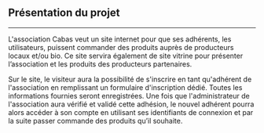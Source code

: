## **Présentation du projet**

---

L'association Cabas veut un site internet pour que ses adhérents, les utilisateurs, puissent commander des produits auprès de producteurs locaux et/ou bio. Ce site servira également de site vitrine pour présenter l’association et les produits des producteurs partenaires. 

Sur le site, le visiteur aura la possibilité de s'inscrire en tant qu'adhérent de l'association en remplissant un formulaire d'inscription dédié. Toutes les informations fournies seront enregistrées. Une fois que l'administrateur de l'association aura vérifié et validé cette adhésion, le nouvel adhérent pourra alors accéder à son compte en utilisant ses identifiants de connexion et par la suite passer commande des produits qu’il souhaite.